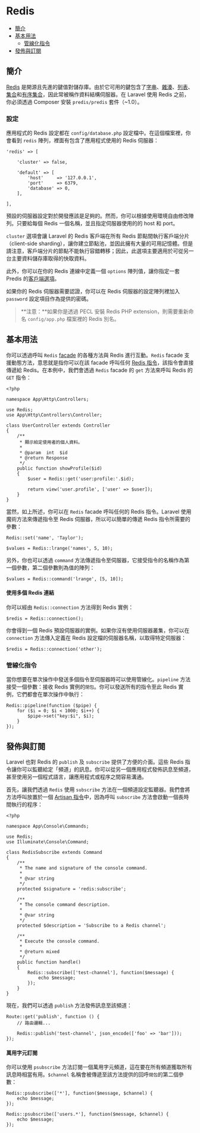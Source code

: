 # Redis

- [簡介](#introduction)
- [基本用法](#basic-usage)
	- [管線化指令](#pipelining-commands)
- [發佈與訂閱](#pubsub)

<a name="introduction"></a>
## 簡介

[Redis](http://redis.io) 是開源且先進的鍵值對儲存庫。由於它可用的鍵包含了[字串](http://redis.io/topics/data-types#strings)、[雜湊](http://redis.io/topics/data-types#hashes)、[列表](http://redis.io/topics/data-types#lists)、[集合](http://redis.io/topics/data-types#sets)和[有序集合](http://redis.io/topics/data-types#sorted-sets)，因此常被稱作資料結構伺服器。在 Laravel 使用 Redis 之前，你必須透過 Composer 安裝 `predis/predis` 套件（~1.0）。

<a name="configuration"></a>
### 設定

應用程式的 Redis 設定都在 `config/database.php` 設定檔中。在這個檔案裡，你會看到 `redis` 陣列，裡面有包含了應用程式使用的 Redis 伺服器：

    'redis' => [

        'cluster' => false,

        'default' => [
            'host'     => '127.0.0.1',
            'port'     => 6379,
            'database' => 0,
        ],

    ],

預設的伺服器設定對於開發應該是足夠的。然而，你可以根據使用環境自由修改陣列。只要給每個 Redis 一個名稱，並且指定伺服器使用的的 host 和 port。

`cluster` 選項會讓 Laravel 的 Redis 客戶端在所有 Redis 節點間執行客戶端分片（client-side sharding），讓你建立節點池，並因此擁有大量的可用記憶體。但是請注意，客戶端分片的節點不能執行容錯轉移；因此，此選項主要適用於可從另一台主要資料儲存庫取得的快取資料。

此外，你可以在你的 Redis 連線中定義一個 `options` 陣列值，讓你指定一套 Predis 的[客戶端選項](https://github.com/nrk/predis/wiki/Client-Options)。

如果你的 Redis 伺服器需要認證，你可以在 Redis 伺服器的設定陣列裡加入 `password` 設定項目作為提供的密碼。

> **注意：**如果你是透過 PECL 安裝 Redis PHP extension，則需要重新命名 `config/app.php` 檔案裡的 Redis 別名。

<a name="basic-usage"></a>
## 基本用法

你可以透過呼叫 `Redis` [facade](/docs/{{version}}/facades) 的各種方法與 Redis 進行互動。`Redis` facade 支援動態方法，意思就是指你可以在該 facade 呼叫任何 [Redis 指令](http://redis.io/commands)，該指令會直接傳遞給 Redis。在本例中，我們會透過 `Redis` facade 的 `get` 方法來呼叫 Redis 的 `GET` 指令：

	<?php

	namespace App\Http\Controllers;

	use Redis;
	use App\Http\Controllers\Controller;

	class UserController extends Controller
	{
		/**
		 * 顯示給定使用者的個人資料。
		 *
		 * @param  int  $id
		 * @return Response
		 */
		public function showProfile($id)
		{
			$user = Redis::get('user:profile:'.$id);

			return view('user.profile', ['user' => $user]);
		}
	}

當然，如上所述，你可以在 `Redis` facade 呼叫任何的 Redis 指令。Laravel 使用魔術方法來傳遞指令至 Redis 伺服器，所以可以簡單的傳遞 Redis 指令所需要的參數：

	Redis::set('name', 'Taylor');

	$values = Redis::lrange('names', 5, 10);

另外，你也可以透過 `command` 方法傳遞指令至伺服器，它接受指令的名稱作為第一個參數，第二個參數則為值的陣列：

	$values = Redis::command('lrange', [5, 10]);

#### 使用多個 Redis 連結

你可以經由 `Redis::connection` 方法得到 Redis 實例：

	$redis = Redis::connection();

你會得到一個 Redis 預設伺服器的實例。如果你沒有使用伺服器叢集，你可以在 `connection` 方法傳入定義在 Redis 設定檔的伺服器名稱，以取得特定伺服器：

	$redis = Redis::connection('other');

<a name="pipelining-commands"></a>
### 管線化指令

當你想要在單次操作中發送多個指令至伺服器時可以使用管線化。`pipeline` 方法接受一個參數：接收 Redis 實例的`閉包`。你可以發送所有的指令至此 Redis 實例，它們都會在單次操作中執行：

	Redis::pipeline(function ($pipe) {
		for ($i = 0; $i < 1000; $i++) {
			$pipe->set("key:$i", $i);
		}
	});

<a name="pubsub"></a>
## 發佈與訂閱

Laravel 也對 Redis 的 `publish` 及 `subscribe` 提供了方便的介面。這些 Redis 指令讓你可以監聽給定「頻道」的訊息。你可以從另一個應用程式發佈訊息至頻道，甚至使用另一個程式語言，讓應用程式或程序之間容易溝通。

首先，讓我們透過 `Redis` 使用 `subscribe` 方法在一個頻道設定監聽器。我們會將方法呼叫放置於一個 [Artisan 指令](/docs/{{version}}/commands)中，因為呼叫 `subscribe` 方法會啟動一個長時間執行的程序：

	<?php

	namespace App\Console\Commands;

	use Redis;
	use Illuminate\Console\Command;

	class RedisSubscribe extends Command
	{
        /**
         * The name and signature of the console command.
         *
         * @var string
         */
        protected $signature = 'redis:subscribe';

	    /**
	     * The console command description.
	     *
	     * @var string
	     */
	    protected $description = 'Subscribe to a Redis channel';

	    /**
	     * Execute the console command.
	     *
	     * @return mixed
	     */
	    public function handle()
	    {
			Redis::subscribe(['test-channel'], function($message) {
				echo $message;
			});
	    }
	}

現在，我們可以透過 `publish` 方法發佈訊息至該頻道：

	Route::get('publish', function () {
		// 路由邏輯...

		Redis::publish('test-channel', json_encode(['foo' => 'bar']));
	});

#### 萬用字元訂閱

你可以使用 `psubscribe` 方法訂閱一個萬用字元頻道，這在要在所有頻道獲取所有訊息時相當有用。`$channel` 名稱會被傳遞至該方法提供的回呼`閉包`的第二個參數：

	Redis::psubscribe(['*'], function($message, $channel) {
		echo $message;
	});

	Redis::psubscribe(['users.*'], function($message, $channel) {
		echo $message;
	});
